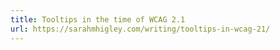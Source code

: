 ```yaml
---
title: Tooltips in the time of WCAG 2.1
url: https://sarahmhigley.com/writing/tooltips-in-wcag-21/
---
```

